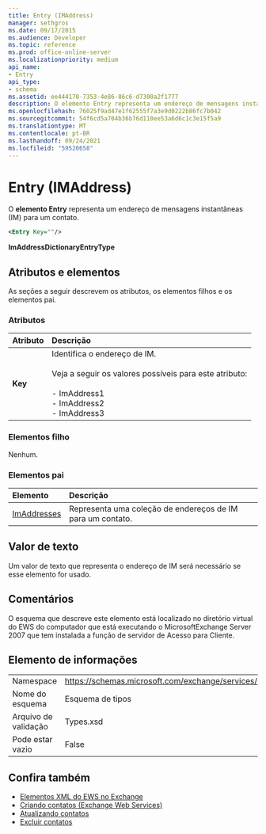 ```yaml
---
title: Entry (IMAddress)
manager: sethgros
ms.date: 09/17/2015
ms.audience: Developer
ms.topic: reference
ms.prod: office-online-server
ms.localizationpriority: medium
api_name:
- Entry
api_type:
- schema
ms.assetid: ee444170-7353-4e86-86c6-d7300a2f1777
description: O elemento Entry representa um endereço de mensagens instantâneas (IM) para um contato.
ms.openlocfilehash: 76025f9ad47e1f62555f7a3e9d0222b86fc7b042
ms.sourcegitcommit: 54f6cd5a704b36b76d110ee53a6d6c1c3e15f5a9
ms.translationtype: MT
ms.contentlocale: pt-BR
ms.lasthandoff: 09/24/2021
ms.locfileid: "59520658"
---
```

# <a name="entry-imaddress"></a>Entry (IMAddress)

O **elemento Entry** representa um endereço de mensagens instantâneas (IM) para um contato. 
  
```xml
<Entry Key=""/>
```

 **ImAddressDictionaryEntryType**
## <a name="attributes-and-elements"></a>Atributos e elementos

As seções a seguir descrevem os atributos, os elementos filhos e os elementos pai.
  
### <a name="attributes"></a>Atributos

|**Atributo**|**Descrição**|
|:-----|:-----|
|**Key** <br/> | Identifica o endereço de IM.<br/><br/>Veja a seguir os valores possíveis para este atributo:<br/><br/>- ImAddress1  <br/>- ImAddress2  <br/>- ImAddress3  <br/> |
   
### <a name="child-elements"></a>Elementos filho

Nenhum.
  
### <a name="parent-elements"></a>Elementos pai

|**Elemento**|**Descrição**|
|:-----|:-----|
|[ImAddresses](imaddresses.md) <br/> |Representa uma coleção de endereços de IM para um contato.  <br/> |
   
## <a name="text-value"></a>Valor de texto

Um valor de texto que representa o endereço de IM será necessário se esse elemento for usado.
  
## <a name="remarks"></a>Comentários

O esquema que descreve este elemento está localizado no diretório virtual do EWS do computador que está executando o MicrosoftExchange Server 2007 que tem instalada a função de servidor de Acesso para Cliente.
  
## <a name="element-information"></a>Elemento de informações

|||
|:-----|:-----|
|Namespace  <br/> |https://schemas.microsoft.com/exchange/services/2006/types  <br/> |
|Nome do esquema  <br/> |Esquema de tipos  <br/> |
|Arquivo de validação  <br/> |Types.xsd  <br/> |
|Pode estar vazio  <br/> |False  <br/> |
   
## <a name="see-also"></a>Confira também

- [Elementos XML do EWS no Exchange](ews-xml-elements-in-exchange.md)
- [Criando contatos (Exchange Web Services)](https://msdn.microsoft.com/library/4845917e-70d1-481c-bbd7-011ec6571789%28Office.15%29.aspx)  
- [Atualizando contatos](https://msdn.microsoft.com/library/9a865953-b94a-4229-b632-2dee433314be%28Office.15%29.aspx)  
- [Excluir contatos](https://msdn.microsoft.com/library/fcc3dc84-cd3e-455e-a1a7-ae6921c9b588%28Office.15%29.aspx)

